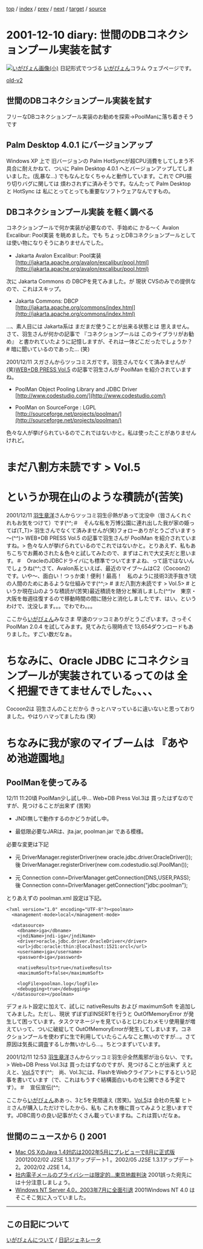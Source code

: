 [top](https://igapyon.github.io/diary/) 
 / [index](https://igapyon.github.io/diary/2001/index.html) 
 / [prev](https://igapyon.github.io/diary/2001/ig011207.html) 
 / [next](https://igapyon.github.io/diary/2001/ig011211.html) 
 / [target](https://igapyon.github.io/diary/2001/ig011210.html) 
 / [source](https://github.com/igapyon/diary/blob/gh-pages/2001/ig011210.html.src.md) 

2001-12-10 diary: 世間のDBコネクションプール実装を試す
=====================================================================================================
[![いがぴょん画像(小)](https://igapyon.github.io/diary/images/iga200306s.jpg "いがぴょん")](https://igapyon.github.io/diary/memo/memoigapyon.html) 日記形式でつづる [いがぴょん](https://igapyon.github.io/diary/memo/memoigapyon.html)コラム ウェブページです。

[old-v2](ig011210-orig.html)

## 世間のDBコネクションプール実装を試す

フリーなDBコネクションプール実装のお勧めを探索→PoolManに落ち着きそうです


## Palm Desktop 4.0.1 にバージョンアップ

Windows XP 上で 旧バージョンの Palm HotSyncが超CPU消費をしてしまう不具合に耐えかねて、ついに
Palm Desktop 4.0.1 へとバージョンアップしてしまいました。(乱暴な…) でもなんとなくちゃんと動作しています。これで CPU振り切りバグに関しては 煩わされずに済みそうです。なんたって
Palm Desktop と HotSync は 私にとってとっても重要なソフトウェアなんですもの。

## DBコネクションプール実装 を軽く調べる

コネクションプールで何か実装が必要なので、手始めに かる～く Avalon Excalibur: Pool実装 を眺めました。でも ちょっとDBコネクションプールとしては使い物になりそうにありませんでした。

* Jakarta Avalon Excalibur: Pool実装
  [http://jakarta.apache.org/avalon/excalibur/pool.html](http://jakarta.apache.org/avalon/excalibur/pool.html)

次に Jakarta Commons の DBCPを見てみました。が 現状 CVSのみでの提供なので、これはスキップ。

* Jakarta Commons: DBCP
  [http://jakarta.apache.org/commons/index.html](http://jakarta.apache.org/commons/index.html)

…、素人目には Jakarta系は まだまだ使うことが出来る状態とは 思えません。さて、羽生さんが何かの記事で 『コネクションプールは このライブラリがお勧め』 と書かれていたように記憶しますが、それは一体どこだったでしょうか？ # 暗に聞いているのであった… (笑)

2001/12/11 スガさんからツッコミスガです。羽生さんでなくて済みませんが(笑)[WEB+DB PRESS Vol.5](http://www.gihyo.co.jp/wdpress/vol5index.html) の記事で羽生さんが PoolMan を紹介されていますね。

* PoolMan Object Pooling Library and JDBC Driver
  [http://www.codestudio.com/](http://www.codestudio.com/)
  
* PoolMan on SourceForge : LGPL
  [http://sourceforge.net/projects/poolman/](http://sourceforge.net/projects/poolman/)

色々な人が挙げられているのでこれではないかと。私は使ったことがありませんけれど。
# まだ八割方未読です > Vol.5
# というか現在山のような積読が(苦笑)

2001/12/11 [羽生章洋](http://d.hatena.ne.jp/habuakihiro/)さんからツッコミ羽生＠熱があって沈没中（皆さんくれぐれもお気をつけて）です(^^;＃　そんな私を万博公園に連れ出した我が家の姫ってば(T_T)> 羽生さんでなくて済みませんが(笑)フォローありがとうございますぅ～(^^)> WEB+DB PRESS Vol.5 の記事で羽生さんが PoolMan を紹介されていますね。> 色々な人が挙げられているのでこれではないかと。とりあえず、私もあちこちでお薦めされた＆色々と試してみたので、まずはこれで大丈夫だと思います。＃　OracleのJDBCドライバにも標準でついてますよね、って話ではないんでしょうね(^^;さて、Avalon系といえば、最近のマイブ～ムはC2（Cocoon2）です。いや～、面白い！つぅか楽！便利！最高！　私のように技術3流手抜き1流の人間のためにあるような仕組みです(^^;> # まだ八割方未読です > Vol.5> # というか現在山のような積読が(苦笑)最近積読を随分と解消しました(^^)v　東京・大阪を毎週往復するので移動時間の間に随分と消化しましたです、はい。というわけで、沈没します。。。でわでわ。。。

ここから[いがぴょん](http://www.igapyon.jp/igapyon/diary/memo/memoigapyon.html)みなさま 早速のツッコミありがとうございます。さっそく PoolMan 2.0.4 を試してみます。見てみたら現時点で 13,654ダウンロードもありました。すごい数だなぁ。
# ちなみに、Oracle JDBC にコネクションプールが実装されているってのは 全く把握できてませんでした。、、、
Cocoon2は 羽生さんのことだから きっとハマっているに違いないと思っておりました。やはりハマってましたね
(笑)
# ちなみに我が家のマイブームは 『あやめ池遊園地』

## PoolManを使ってみる

12/11 11:20頃 PoolMan少し試し中…
Web+DB Press Vol.3は 買ったはずなのですが、見つけることが出来ず (苦笑)

* JNDI無しで動作するのかどうか試し中。
  
* 最低限必要なJARは、jta.jar, poolman.jar である模様。

必要な変更は下記

* 元 DriverManager.registerDriver(new oracle.jdbc.driver.OracleDriver());
  後 DriverManager.registerDriver(new com.codestudio.sql.PoolMan());
  
* 元 Connection conn=DriverManager.getConnection(DNS,USER,PASS);
  後 Connection conn=DriverManager.getConnection("jdbc:poolman");

とりあえずの poolman.xml 設定は下記。

```
<?xml version="1.0" encoding="UTF-8"?><poolman>
  <management-mode>local</management-mode>

  <datasource>
    <dbname>iga</dbname>
    <jndiName>jndi-iga</jndiName>
    <driver>oracle.jdbc.driver.OracleDriver</driver>
    <url>jdbc:oracle:thin:@localhost:1521:orcl</url>
    <username>iga</username>
    <password>iga</password>

    <nativeResults>true</nativeResults>
    <maximumSoft>false</maximumSoft>

    <logFile>poolman.log</logFile>
    <debugging>true</debugging>
  </datasource></poolman>
```


デフォルト設定に加えて、試しに nativeResults および maximumSoft を追加してみました。ただし、現状 ずぼずぼINSERTを行うと OutOfMemoryError が発生して困っています。タスクマネージャを見ているとじわじわメモリ使用量が増えていって、ついに破綻して OutOfMemoryErrorが発生してしまいます。コネクションプールを使わずに生で利用していたらこんなこと無いのですが…。さて 原因は気長に調査するしか無いかしら…。ちとつまずいています。

2001/12/11 12:53 [羽生章洋](http://d.hatena.ne.jp/habuakihiro/)さんからツッコミ羽生＠全然風邪が治らない、です。> Web+DB Press Vol.3は 買ったはずなのですが、見つけることが出来ず えとえと、[Vol.5](http://www.gihyo.co.jp/wdpress/vol5index.html)です(^^;　尚、Vol.3には、FlashをWebクライアントにするという記事を書いています（で、これはもうすぐ結構面白いものを公開できる予定です）。＃　宣伝宣伝(^^;

ここから[いがぴょん](http://www.igapyon.jp/igapyon/diary/memo/memoigapyon.html)ああっ、3と5を見間違え (苦笑)。[Vol.5](http://www.gihyo.co.jp/wdpress/vol5index.html)は 会社の先輩 ヒトミさんが購入しただけでしたから、私も これを機に買ってみようと思いますです。JDBC周りの良い記事がたくさん載っていますね。これは買いだなぁ。

## 世間のニュースから () 2001

* [Mac OS XのJava 1.4対応は2002年5月にプレビューで8月に正式版](http://www.zdnet.co.jp/macwire/0112/03/n_md_news3.html)  20012002/02 J2SE 1.3.1アップデート1 。2002/05 J2SE 1.3.1アップデート2。2002/02 J2SE 1.4。
* [社内電子メールのプライバシーは限定的…東京地裁判決](http://www.yomiuri.co.jp/04/20011203i415.htm)  2001誤った宛先には十分注意しましょう。
* [Windows NT Server 4.0，2003年7月に全面引退](http://www.zdnet.co.jp/news/0112/08/b_1207_03.html)  2001Windows NT 4.0 は そこそこ気に入っていました。

----------------------------------------------------------------------------------------------------

## この日記について
[いがぴょんについて](https://igapyon.github.io/diary/memo/memoigapyon.html) / [日記ジェネレータ](https://github.com/igapyon/igapyonv3)
